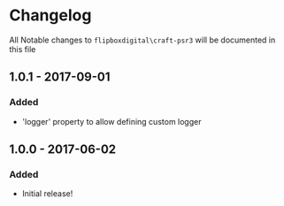 # Changelog
All Notable changes to `flipboxdigital\craft-psr3` will be documented in this file

## 1.0.1 - 2017-09-01
### Added
- 'logger' property to allow defining custom logger

## 1.0.0 - 2017-06-02
### Added
- Initial release!
